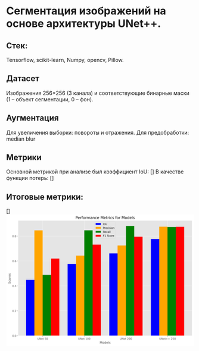 # Сегментация изображений на основе архитектуры UNet++. 
## Стек:
Tensorflow, scikit-learn, Numpy, opencv, Pillow.
## Датасет
Изображения 256×256 (3 канала) и соответствующие бинарные маски (1 – объект сегментации, 0 – фон). 
## Аугментация
Для увеличения выборки: повороты и отражения. Для предобработки: median blur
## Метрики 
Основной метрикой при анализе был коэффициент IoU:
[]
В качестве функции потерь:
[]

## Итоговые метрики: 
[]
![test](https://github.com/klon-22800/unet_plus_plus_segmentation/blob/main/graphics/Performance%20Metrics%20for%20Models.png)